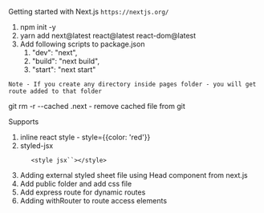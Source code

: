 Getting started with Next.js
`https://nextjs.org/`

1. npm init -y
2. yarn add next@latest react@latest react-dom@latest
3. Add following scripts to package.json
   1. "dev": "next",
   2. "build": "next build",
   3. "start": "next start"

`Note - If you create any directory inside pages folder - you will get route added to that folder`

git rm -r --cached .next - remove cached file from git

Supports

1. inline react style - style={{color: 'red'}}
2. styled-jsx
   ```
      <style jsx``></style>
   ```
3. Adding external styled sheet file using Head component from next.js
4. Add public folder and add css file
5. Add express route for dynamic routes
6. Adding withRouter to route access elements
